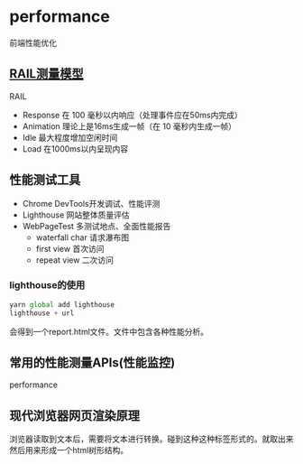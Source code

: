 # performance
前端性能优化


## [RAIL测量模型](https://web.dev/rail/)
RAIL
- Response  在 100 毫秒以内响应（处理事件应在50ms内完成）
- Animation 理论上是16ms生成一帧（在 10 毫秒内生成一帧）
- Idle 最大程度增加空闲时间
- Load 在1000ms以内呈现内容

## 性能测试工具
- Chrome DevTools开发调试、性能评测
- Lighthouse 网站整体质量评估
- WebPageTest 多测试地点、全面性能报告
  - waterfall char 请求瀑布图
  - first view 首次访问
  - repeat view 二次访问

### lighthouse的使用
```javascript
yarn global add lighthouse
lighthouse + url
```
会得到一个report.html文件。文件中包含各种性能分析。

## 常用的性能测量APIs(性能监控)
performance



## 现代浏览器网页渲染原理
浏览器读取到文本后，需要将文本进行转换。碰到这种<html></html>这种标签形式的。就取出来
然后用来形成一个html树形结构。




